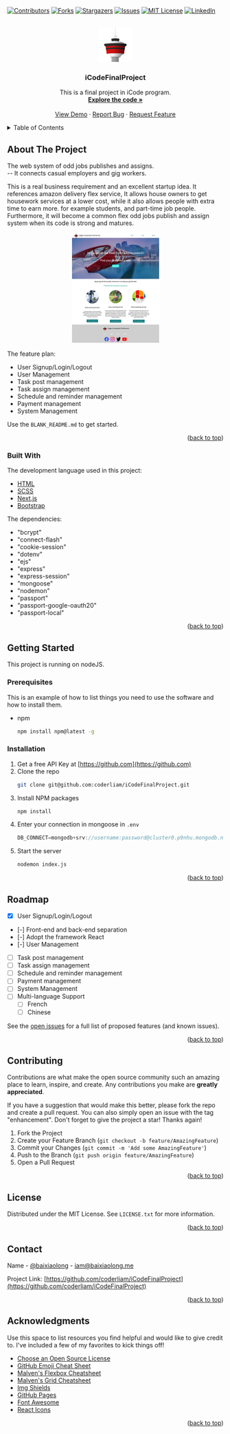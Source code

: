 <div id="top"></div>

<!-- PROJECT SHIELDS -->
<!--
*** I'm using markdown "reference style" links for readability.
*** Reference links are enclosed in brackets [ ] instead of parentheses ( ).
*** See the bottom of this document for the declaration of the reference variables
*** for contributors-url, forks-url, etc. This is an optional, concise syntax you may use.
*** https://www.markdownguide.org/basic-syntax/#reference-style-links
-->

[![Contributors][contributors-shield]][contributors-url]
[![Forks][forks-shield]][forks-url]
[![Stargazers][stars-shield]][stars-url]
[![Issues][issues-shield]][issues-url]
[![MIT License][license-shield]][license-url]
[![LinkedIn][linkedin-shield]][linkedin-url]

<!-- PROJECT LOGO -->
<br />
<div align="center">
  <a href="https://github.com/coderliam/iCodeFinalProject">
    <img src="public/Icons/CHFS.png" alt="Logo" width="80" height="80">
  </a>

  <h3 align="center">iCodeFinalProject</h3>
  <p align="center">
    This is a final project in iCode program.
    <br />
    <a href="https://github.com/coderliam/iCodeFinalProject/issues"><strong>Explore the code »</strong></a>
    <br />
    <br />
    <a href="https://github.com/coderliam/iCodeFinalProject">View Demo</a>
    ·
    <a href="https://github.com/coderliam/iCodeFinalProject/issues">Report Bug</a>
    ·
    <a href="https://github.com/coderliam/iCodeFinalProject/issues">Request Feature</a>
  </p>
</div>

<!-- TABLE OF CONTENTS -->
<details>
  <summary>Table of Contents</summary>
  <ol>
    <li>
      <a href="#about-the-project">About The Project</a>
      <ul>
        <li><a href="#built-with">Built With</a></li>
      </ul>
    </li>
    <li>
      <a href="#getting-started">Getting Started</a>
      <ul>
        <li><a href="#prerequisites">Prerequisites</a></li>
        <li><a href="#installation">Installation</a></li>
      </ul>
    </li>
    <li><a href="#usage">Usage</a></li>
    <li><a href="#roadmap">Roadmap</a></li>
    <li><a href="#contributing">Contributing</a></li>
    <li><a href="#license">License</a></li>
    <li><a href="#contact">Contact</a></li>
    <li><a href="#acknowledgments">Acknowledgments</a></li>
  </ol>
</details>

<!-- ABOUT THE PROJECT -->

## About The Project

The web system of odd jobs publishes and assigns. <br>
-- It connects casual employers and gig workers.

This is a real business requirement and an excellent startup idea. It references amazon delivery flex service, It allows house owners to get housework services at a lower cost, while it also allows people with extra time to earn more. for example students, and part-time job people. Furthermore, it will become a common flex odd jobs publish and assign system when its code is strong and matures.

<p style="text-align: center;">
<img src="public/Pictures/ScreenShot.png" alt="CHFS" style="zoom:25%;" />
</p>

The feature plan:

- User Signup/Login/Logout
- User Management
- Task post management
- Task assign management
- Schedule and reminder management
- Payment management
- System Management

Use the `BLANK_README.md` to get started.

<p align="right">(<a href="#top">back to top</a>)</p>

### Built With

The development language used in this project:

- [HTML](https://developer.mozilla.org/en-US/docs/Learn/HTML)
- [SCSS](https://sass-lang.com/documentation)
- [Next.js](https://nextjs.org/)
- [Bootstrap](https://getbootstrap.com)

The dependencies:

- "bcrypt"
- "connect-flash"
- "cookie-session"
- "dotenv"
- "ejs"
- "express"
- "express-session"
- "mongoose"
- "nodemon"
- "passport"
- "passport-google-oauth20"
- "passport-local"
<p align="right">(<a href="#top">back to top</a>)</p>

<!-- GETTING STARTED -->

## Getting Started

This project is running on nodeJS.

### Prerequisites

This is an example of how to list things you need to use the software and how to install them.

- npm
  ```sh
  npm install npm@latest -g
  ```

### Installation

1. Get a free API Key at [https://github.com](https://github.com)
2. Clone the repo
   ```sh
   git clone git@github.com:coderliam/iCodeFinalProject.git
   ```
3. Install NPM packages
   ```sh
   npm install
   ```
4. Enter your connection in mongoose in `.env`
   ```js
   DB_CONNECT=mongodb+srv://username:password@cluster0.p9nhu.mongodb.net/myFirstDatabase?retryWrites=true&w=majority
   ```
5. Start the server
   ```sh
   nodemon index.js
   ```

<p align="right">(<a href="#top">back to top</a>)</p>

<!-- USAGE EXAMPLES -->

## Roadmap

- [x] User Signup/Login/Logout
- [-] Front-end and back-end separation
- [-] Adopt the framework React
- [-] User Management
- [ ] Task post management
- [ ] Task assign management
- [ ] Schedule and reminder management
- [ ] Payment management
- [ ] System Management
- [ ] Multi-language Support
  - [ ] French
  - [ ] Chinese

See the [open issues](https://github.com/coderliam/iCodeFinalProject/issues) for a full list of proposed features (and known issues).

<p align="right">(<a href="#top">back to top</a>)</p>

<!-- CONTRIBUTING -->

## Contributing

Contributions are what make the open source community such an amazing place to learn, inspire, and create. Any contributions you make are **greatly appreciated**.

If you have a suggestion that would make this better, please fork the repo and create a pull request. You can also simply open an issue with the tag "enhancement".
Don't forget to give the project a star! Thanks again!

1. Fork the Project
2. Create your Feature Branch (`git checkout -b feature/AmazingFeature`)
3. Commit your Changes (`git commit -m 'Add some AmazingFeature'`)
4. Push to the Branch (`git push origin feature/AmazingFeature`)
5. Open a Pull Request

<p align="right">(<a href="#top">back to top</a>)</p>

<!-- LICENSE -->

## License

Distributed under the MIT License. See `LICENSE.txt` for more information.

<p align="right">(<a href="#top">back to top</a>)</p>

<!-- CONTACT -->

## Contact

Name - [@baixiaolong](https://twitter.com/baixiaolong) - iam@baixiaolong.me

Project Link: [https://github.com/coderliam/iCodeFinalProject](https://github.com/coderliam/iCodeFinalProject)

<p align="right">(<a href="#top">back to top</a>)</p>

<!-- ACKNOWLEDGMENTS -->

## Acknowledgments

Use this space to list resources you find helpful and would like to give credit to. I've included a few of my favorites to kick things off!

- [Choose an Open Source License](https://choosealicense.com)
- [GitHub Emoji Cheat Sheet](https://www.webpagefx.com/tools/emoji-cheat-sheet)
- [Malven's Flexbox Cheatsheet](https://flexbox.malven.co/)
- [Malven's Grid Cheatsheet](https://grid.malven.co/)
- [Img Shields](https://shields.io)
- [GitHub Pages](https://pages.github.com)
- [Font Awesome](https://fontawesome.com)
- [React Icons](https://react-icons.github.io/react-icons/search)

<p align="right">(<a href="#top">back to top</a>)</p>

<!-- MARKDOWN LINKS & IMAGES -->
<!-- https://www.markdownguide.org/basic-syntax/#reference-style-links -->

[contributors-shield]: https://img.shields.io/github/contributors/coderliam/iCodeFinalProject.svg?style=for-the-badge
[contributors-url]: https://github.com/coderliam/iCodeFinalProject/graphs/contributors
[forks-shield]: https://img.shields.io/github/forks/coderliam/iCodeFinalProject.svg?style=for-the-badge
[forks-url]: https://github.com/coderliam/iCodeFinalProject/network/members
[stars-shield]: https://img.shields.io/github/stars/coderliam/iCodeFinalProject.svg?style=for-the-badge
[stars-url]: https://https://github.com/coderliam/iCodeFinalProject/stargazers
[issues-shield]: https://img.shields.io/github/issues/coderliam/iCodeFinalProject.svg?style=for-the-badge
[issues-url]: https://github.com/coderliam/iCodeFinalProject/issues
[license-shield]: https://img.shields.io/github/license/coderliam/iCodeFinalProject.svg?style=for-the-badge
[license-url]: https://github.com/coderliam/iCodeFinalProject/blob/master/LICENSE.txt
[linkedin-shield]: https://img.shields.io/badge/-LinkedIn-black.svg?style=for-the-badge&logo=linkedin&colorB=555
[linkedin-url]: https://www.linkedin.com/in/xiaolong-bai-0b120037/
[product-screenshot]: images/screenshot.png
